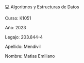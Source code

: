 💻 Algoritmos y Estructuras de Datos

Curso: K1051

Año: 2023

Legajo: 203.844-4

Apellido: Mendivil

Nombre: Matias Emiliano
